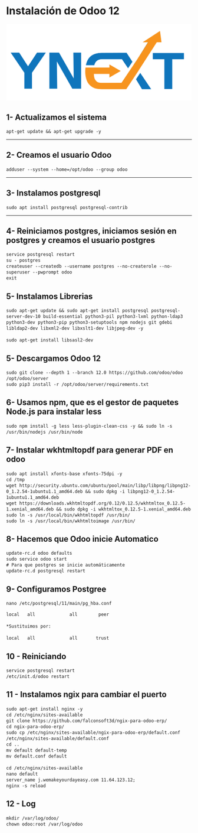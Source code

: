 # Instalación de Odoo 12

![Alt text](https://github.com/falconsoft3d/instalar-odoo-10/blob/master/img/logo-ynext.png?raw=true "Ynext")

## 1- Actualizamos el sistema

```linux
apt-get update && apt-get upgrade -y
```


---------------------
## 2- Creamos el usuario Odoo

```linux
adduser --system --home=/opt/odoo --group odoo
```


---------------------
## 3- Instalamos postgresql

```linux
sudo apt install postgresql postgresql-contrib
```


---------------------
## 4- Reiniciamos postgres, iniciamos sesión en postgres y creamos el usuario postgres

```linux
service postgresql restart
su - postgres
createuser --createdb --username postgres --no-createrole --no-superuser --pwprompt odoo
exit
```

## 5- Instalamos Librerias

```linux
sudo apt-get update && sudo apt-get install postgresql postgresql-server-dev-10 build-essential python3-pil python3-lxml python-ldap3 python3-dev python3-pip python3-setuptools npm nodejs git gdebi libldap2-dev libxml2-dev libxslt1-dev libjpeg-dev -y

sudo apt-get install libsasl2-dev
```

## 5- Descargamos Odoo 12

```linux
sudo git clone --depth 1 --branch 12.0 https://github.com/odoo/odoo /opt/odoo/server
sudo pip3 install -r /opt/odoo/server/requirements.txt
```

## 6- Usamos npm, que es el gestor de paquetes Node.js para instalar less

```linux
sudo npm install -g less less-plugin-clean-css -y && sudo ln -s /usr/bin/nodejs /usr/bin/node
```

## 7- Instalar wkhtmltopdf para generar PDF en odoo

```linux
sudo apt install xfonts-base xfonts-75dpi -y
cd /tmp
wget http://security.ubuntu.com/ubuntu/pool/main/libp/libpng/libpng12-0_1.2.54-1ubuntu1.1_amd64.deb && sudo dpkg -i libpng12-0_1.2.54-1ubuntu1.1_amd64.deb
wget https://downloads.wkhtmltopdf.org/0.12/0.12.5/wkhtmltox_0.12.5-1.xenial_amd64.deb && sudo dpkg -i wkhtmltox_0.12.5-1.xenial_amd64.deb
sudo ln -s /usr/local/bin/wkhtmltopdf /usr/bin/
sudo ln -s /usr/local/bin/wkhtmltoimage /usr/bin/
```

## 8- Hacemos que Odoo inicie Automatico

```linux
update-rc.d odoo defaults
sudo service odoo start
# Para que postgres se inicie automáticamente
update-rc.d postgresql restart
```

## 9- Configuramos Postgree

```linux
nano /etc/postgresql/11/main/pg_hba.conf
```
```linux
local   all             all        peer

*Sustituimos por:

local   all             all       trust
```

## 10 - Reiniciando
```linux
service postgresql restart
/etc/init.d/odoo restart
```

## 11 - Instalamos ngix para cambiar el puerto
```linux
sudo apt-get install nginx -y
cd /etc/nginx/sites-available
git clone https://github.com/falconsoft3d/ngix-para-odoo-erp/
cd ngix-para-odoo-erp/
sudo cp /etc/nginx/sites-available/ngix-para-odoo-erp/default.conf /etc/nginx/sites-available/default.conf
cd ..
mv default default-temp
mv default.conf default

cd /etc/nginx/sites-available
nano default
server_name j.wemakeyourdayeasy.com 11.64.123.12;
nginx -s reload
```

## 12 - Log
```linux
mkdir /var/log/odoo/
chown odoo:root /var/log/odoo
```







